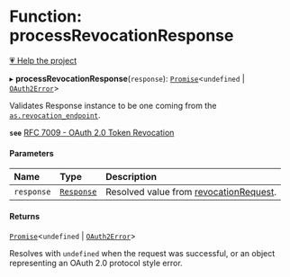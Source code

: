 # Function: processRevocationResponse

[💗 Help the project](https://github.com/sponsors/panva)

▸ **processRevocationResponse**(`response`): [`Promise`]( https://developer.mozilla.org/en-US/docs/Web/JavaScript/Reference/Global_Objects/Promise )<`undefined` \| [`OAuth2Error`](../interfaces/OAuth2Error.md)\>

Validates Response instance to be one coming from the
[`as.revocation_endpoint`](../interfaces/AuthorizationServer.md#revocation_endpoint).

**`see`** [RFC 7009 - OAuth 2.0 Token Revocation](https://www.rfc-editor.org/rfc/rfc7009.html#section-2)

#### Parameters

| Name | Type | Description |
| :------ | :------ | :------ |
| `response` | [`Response`]( https://developer.mozilla.org/en-US/docs/Web/API/Response ) | Resolved value from [revocationRequest](revocationRequest.md). |

#### Returns

[`Promise`]( https://developer.mozilla.org/en-US/docs/Web/JavaScript/Reference/Global_Objects/Promise )<`undefined` \| [`OAuth2Error`](../interfaces/OAuth2Error.md)\>

Resolves with `undefined` when the request was successful, or an object representing an
  OAuth 2.0 protocol style error.
